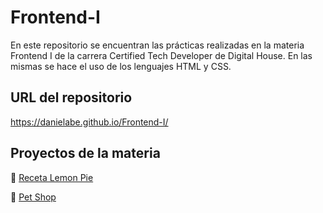 # Frontend-I

En este repositorio se encuentran las prácticas realizadas en la materia Frontend I de la carrera Certified Tech Developer de Digital House. En las mismas se hace el uso de los lenguajes HTML y CSS.

## URL del repositorio
https://danielabe.github.io/Frontend-I/

## Proyectos de la materia

🌸 <a href="https://danielabe.github.io/Frontend-I/clase-5">Receta Lemon Pie</a>

🌸 <a href="https://danielabe.github.io/Frontend-I/petshop">Pet Shop</a>

